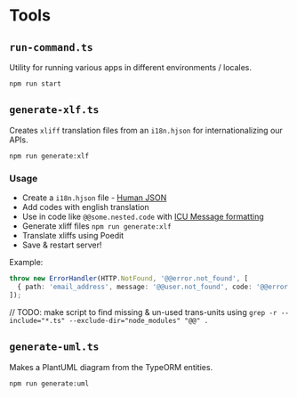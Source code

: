 # Tools

## `run-command.ts`

Utility for running various apps in different environments / locales.

```
npm run start
```

## `generate-xlf.ts`

Creates `xliff` translation files from an `i18n.hjson` for internationalizing our APIs.

```
npm run generate:xlf
```

### Usage

- Create a `i18n.hjson` file - [Human JSON](https://hjson.github.io/)
- Add codes with english translation
- Use in code like `@@some.nested.code` with [ICU Message formatting](http://userguide.icu-project.org/formatparse/messages)
- Generate xliff files `npm run generate:xlf`
- Translate xliffs using Poedit
- Save & restart server!

Example:

```ts
throw new ErrorHandler(HTTP.NotFound, '@@error.not_found', [
  { path: 'email_address', message: '@@user.not_found', code: '@@error.not_found' }
]);
```

// TODO: make script to find missing & un-used trans-units using
`grep -r --include="*.ts" --exclude-dir="node_modules" "@@" . `

## `generate-uml.ts`

Makes a PlantUML diagram from the TypeORM entities.

```
npm run generate:uml
```
